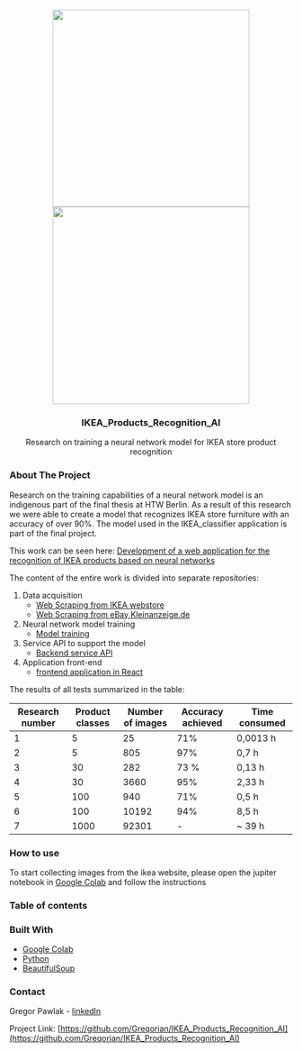 
<!-- PROJECT LOGO -->
<br />
<p align="center">
<img src="batch_ebay_images.png" width="350"> 
<img src="batch_ikea_images.png" width="350">
  <h3 align="center">IKEA_Products_Recognition_AI</h3>

  <p align="center">
   Research on training a neural network model for IKEA store product recognition
  </p>
</p>


<!-- ABOUT THE PROJECT -->
### About The Project

Research on the training capabilities of a neural network model is an indigenous part of the final thesis at HTW Berlin. As a result of this research we were able to create a model that recognizes IKEA store furniture with an accuracy of over 90%. 
The model used in the IKEA_classifier application is part of the final project.

This work can be seen here: [Development of a web application for the recognition 
of IKEA products based on neural networks](https://docs.google.com/document/d/1APf5llBDAKWvc0GtJMNoXp0jBHCsVX-7/edit?usp=sharing&ouid=111051527142046808483&rtpof=true&sd=true)

The content of the entire work is divided into separate repositories:
1. Data acquisition
    - [Web Scraping from IKEA webstore](https://github.com/Greqorian/IKEAcom_Image_Scraper)
    - [Web Scraping from eBay Kleinanzeige.de](https://github.com/Greqorian/Ebay_Kleinanzeige_Image_Scraper)
3. Neural network model training
    - [Model training](https://github.com/Greqorian/IKEA_Products_Recognition_AI)
5. Service API to support the model
    - [Backend service API](https://github.com/Greqorian/IKEA_classifier)
7. Application front-end 
    - [frontend application in React](https://github.com/Greqorian/IKEA_classifier_frontend) 


The results of all tests summarized in the table:

| Research number | Product classes | Number of images | Accuracy achieved | Time consumed |
|-----------------|-----------------|------------------|-------------------|---------------|
| 1               | 5               | 25               | 71%               | 0,0013 h      |
| 2               | 5               | 805              | 97%               | 0,7 h         |
| 3               | 30              | 282              | 73 %              | 0,13 h        |
| 4               | 30              | 3660             | 95%               | 2,33 h        |
| 5               | 100             | 940              | 71%               | 0,5 h         |
| 6               | 100             | 10192            | 94%               | 8,5 h         |
| 7               | 1000            | 92301            | -                 | ~ 39 h        |



### How to use

To start collecting images from the ikea website, please open the jupiter notebook in [Google Colab](https://colab.research.google.com/drive/1hOcuZJ_1B5fV5EHMvxtlfyTGhy_meC1z?usp=sharing) and follow the instructions

### Table of contents




### Built With

* [Google Colab](https://colab.research.google.com/)
* [Python](https://www.python.org/)
* [BeautifulSoup](https://www.crummy.com/software/BeautifulSoup/bs4/doc/#)

<!-- CONTACT -->
### Contact

Gregor Pawlak - [linkedIn](https://www.linkedin.com/in/grzegorz-pawlak/) 

Project Link: [https://github.com/Greqorian/IKEA_Products_Recognition_AI](https://github.com/Greqorian/IKEA_Products_Recognition_AI)
